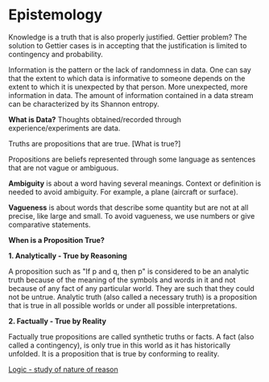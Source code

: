 # Epistemology

Knowledge is a truth that is also properly justified. Gettier problem? The solution to Gettier cases is in accepting that the justification is limited to contingency and probability.

Information is the pattern or the lack of randomness in data. One can say that the extent to which data is informative to someone depends on the extent to which it is unexpected by that person. More unexpected, more information in data. The amount of information contained in a data stream can be characterized by its Shannon entropy.

**What is Data?** Thoughts obtained/recorded through experience/experiments are data.

Truths are propositions that are true. [What is true?]

Propositions are beliefs represented through some language as sentences that are not vague or ambiguous.

**Ambiguity** is about a word having several meanings. Context or definition is needed to avoid ambiguity. For example, a plane (aircraft or surface).

**Vagueness** is about words that describe some quantity but are not at all precise, like large and small. To avoid vagueness, we use numbers or give comparative statements.

**When is a Proposition True?**

**1. Analytically - True by Reasoning**

A proposition such as "If p and q, then p" is considered to be an analytic truth because of the meaning of the symbols and words in it and not because of any fact of any particular world.
They are such that they could not be untrue. Analytic truth (also called a necessary truth) is a proposition that is true in all possible worlds or under all possible interpretations.

**2. Factually - True by Reality**

Factually true propositions are called synthetic truths or facts. A fact (also called a contingency), is only true in this world as it has historically unfolded.
It is a proposition that is true by conforming to reality.

[Logic - study of nature of reason](https://uv-1999.github.io/notes/logic)
